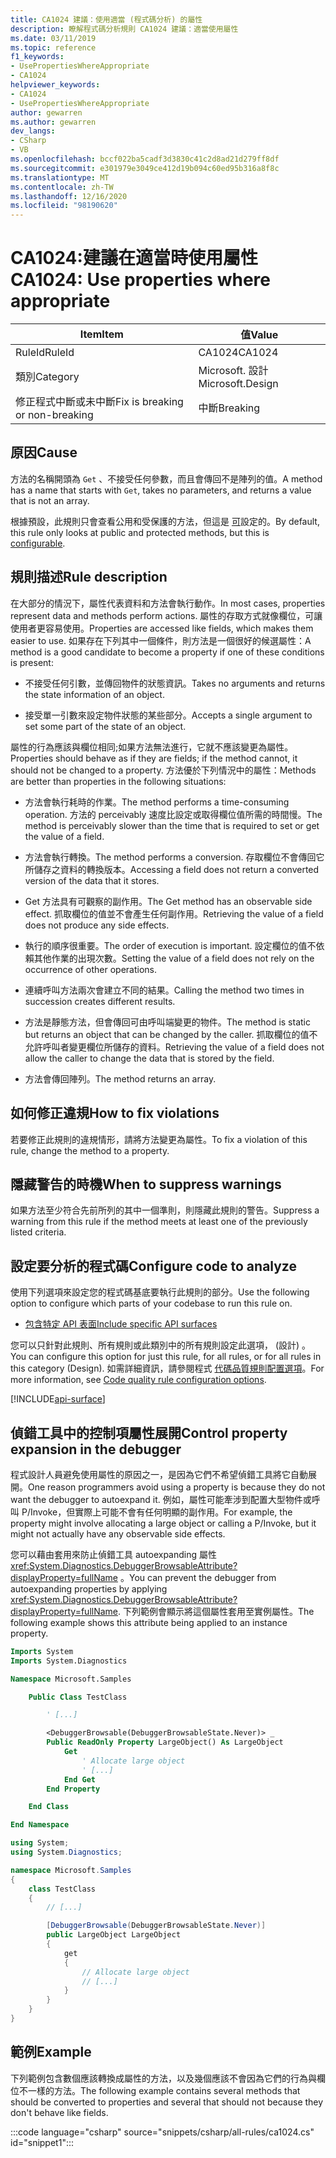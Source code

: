 ```yaml
---
title: CA1024 建議：使用適當 (程式碼分析) 的屬性
description: 瞭解程式碼分析規則 CA1024 建議：適當使用屬性
ms.date: 03/11/2019
ms.topic: reference
f1_keywords:
- UsePropertiesWhereAppropriate
- CA1024
helpviewer_keywords:
- CA1024
- UsePropertiesWhereAppropriate
author: gewarren
ms.author: gewarren
dev_langs:
- CSharp
- VB
ms.openlocfilehash: bccf022ba5cadf3d3830c41c2d8ad21d279ff8df
ms.sourcegitcommit: e301979e3049ce412d19b094c60ed95b316a8f8c
ms.translationtype: MT
ms.contentlocale: zh-TW
ms.lasthandoff: 12/16/2020
ms.locfileid: "98190620"
---
```

# <a name="ca1024-use-properties-where-appropriate"></a><span data-ttu-id="1a416-103">CA1024:建議在適當時使用屬性</span><span class="sxs-lookup"><span data-stu-id="1a416-103">CA1024: Use properties where appropriate</span></span>

| <span data-ttu-id="1a416-104">Item</span><span class="sxs-lookup"><span data-stu-id="1a416-104">Item</span></span>                                     | <span data-ttu-id="1a416-105">值</span><span class="sxs-lookup"><span data-stu-id="1a416-105">Value</span></span>            |
|------------------------------------------|------------------|
| <span data-ttu-id="1a416-106">RuleId</span><span class="sxs-lookup"><span data-stu-id="1a416-106">RuleId</span></span>                                   | <span data-ttu-id="1a416-107">CA1024</span><span class="sxs-lookup"><span data-stu-id="1a416-107">CA1024</span></span>           |
| <span data-ttu-id="1a416-108">類別</span><span class="sxs-lookup"><span data-stu-id="1a416-108">Category</span></span>                                 | <span data-ttu-id="1a416-109">Microsoft. 設計</span><span class="sxs-lookup"><span data-stu-id="1a416-109">Microsoft.Design</span></span> |
| <span data-ttu-id="1a416-110">修正程式中斷或未中斷</span><span class="sxs-lookup"><span data-stu-id="1a416-110">Fix is breaking or non-breaking</span></span> | <span data-ttu-id="1a416-111">中斷</span><span class="sxs-lookup"><span data-stu-id="1a416-111">Breaking</span></span>         |

## <a name="cause"></a><span data-ttu-id="1a416-112">原因</span><span class="sxs-lookup"><span data-stu-id="1a416-112">Cause</span></span>

<span data-ttu-id="1a416-113">方法的名稱開頭為 `Get` 、不接受任何參數，而且會傳回不是陣列的值。</span><span class="sxs-lookup"><span data-stu-id="1a416-113">A method has a name that starts with `Get`, takes no parameters, and returns a value that is not an array.</span></span>

<span data-ttu-id="1a416-114">根據預設，此規則只會查看公用和受保護的方法，但這是 [可](#configure-code-to-analyze)設定的。</span><span class="sxs-lookup"><span data-stu-id="1a416-114">By default, this rule only looks at public and protected methods, but this is [configurable](#configure-code-to-analyze).</span></span>

## <a name="rule-description"></a><span data-ttu-id="1a416-115">規則描述</span><span class="sxs-lookup"><span data-stu-id="1a416-115">Rule description</span></span>

<span data-ttu-id="1a416-116">在大部分的情況下，屬性代表資料和方法會執行動作。</span><span class="sxs-lookup"><span data-stu-id="1a416-116">In most cases, properties represent data and methods perform actions.</span></span> <span data-ttu-id="1a416-117">屬性的存取方式就像欄位，可讓使用者更容易使用。</span><span class="sxs-lookup"><span data-stu-id="1a416-117">Properties are accessed like fields, which makes them easier to use.</span></span> <span data-ttu-id="1a416-118">如果存在下列其中一個條件，則方法是一個很好的候選屬性：</span><span class="sxs-lookup"><span data-stu-id="1a416-118">A method is a good candidate to become a property if one of these conditions is present:</span></span>

- <span data-ttu-id="1a416-119">不接受任何引數，並傳回物件的狀態資訊。</span><span class="sxs-lookup"><span data-stu-id="1a416-119">Takes no arguments and returns the state information of an object.</span></span>

- <span data-ttu-id="1a416-120">接受單一引數來設定物件狀態的某些部分。</span><span class="sxs-lookup"><span data-stu-id="1a416-120">Accepts a single argument to set some part of the state of an object.</span></span>

<span data-ttu-id="1a416-121">屬性的行為應該與欄位相同;如果方法無法進行，它就不應該變更為屬性。</span><span class="sxs-lookup"><span data-stu-id="1a416-121">Properties should behave as if they are fields; if the method cannot, it should not be changed to a property.</span></span> <span data-ttu-id="1a416-122">方法優於下列情況中的屬性：</span><span class="sxs-lookup"><span data-stu-id="1a416-122">Methods are better than properties in the following situations:</span></span>

- <span data-ttu-id="1a416-123">方法會執行耗時的作業。</span><span class="sxs-lookup"><span data-stu-id="1a416-123">The method performs a time-consuming operation.</span></span> <span data-ttu-id="1a416-124">方法的 perceivably 速度比設定或取得欄位值所需的時間慢。</span><span class="sxs-lookup"><span data-stu-id="1a416-124">The method is perceivably slower than the time that is required to set or get the value of a field.</span></span>

- <span data-ttu-id="1a416-125">方法會執行轉換。</span><span class="sxs-lookup"><span data-stu-id="1a416-125">The method performs a conversion.</span></span> <span data-ttu-id="1a416-126">存取欄位不會傳回它所儲存之資料的轉換版本。</span><span class="sxs-lookup"><span data-stu-id="1a416-126">Accessing a field does not return a converted version of the data that it stores.</span></span>

- <span data-ttu-id="1a416-127">Get 方法具有可觀察的副作用。</span><span class="sxs-lookup"><span data-stu-id="1a416-127">The Get method has an observable side effect.</span></span> <span data-ttu-id="1a416-128">抓取欄位的值並不會產生任何副作用。</span><span class="sxs-lookup"><span data-stu-id="1a416-128">Retrieving the value of a field does not produce any side effects.</span></span>

- <span data-ttu-id="1a416-129">執行的順序很重要。</span><span class="sxs-lookup"><span data-stu-id="1a416-129">The order of execution is important.</span></span> <span data-ttu-id="1a416-130">設定欄位的值不依賴其他作業的出現次數。</span><span class="sxs-lookup"><span data-stu-id="1a416-130">Setting the value of a field does not rely on the occurrence of other operations.</span></span>

- <span data-ttu-id="1a416-131">連續呼叫方法兩次會建立不同的結果。</span><span class="sxs-lookup"><span data-stu-id="1a416-131">Calling the method two times in succession creates different results.</span></span>

- <span data-ttu-id="1a416-132">方法是靜態方法，但會傳回可由呼叫端變更的物件。</span><span class="sxs-lookup"><span data-stu-id="1a416-132">The method is static but returns an object that can be changed by the caller.</span></span> <span data-ttu-id="1a416-133">抓取欄位的值不允許呼叫者變更欄位所儲存的資料。</span><span class="sxs-lookup"><span data-stu-id="1a416-133">Retrieving the value of a field does not allow the caller to change the data that is stored by the field.</span></span>

- <span data-ttu-id="1a416-134">方法會傳回陣列。</span><span class="sxs-lookup"><span data-stu-id="1a416-134">The method returns an array.</span></span>

## <a name="how-to-fix-violations"></a><span data-ttu-id="1a416-135">如何修正違規</span><span class="sxs-lookup"><span data-stu-id="1a416-135">How to fix violations</span></span>

<span data-ttu-id="1a416-136">若要修正此規則的違規情形，請將方法變更為屬性。</span><span class="sxs-lookup"><span data-stu-id="1a416-136">To fix a violation of this rule, change the method to a property.</span></span>

## <a name="when-to-suppress-warnings"></a><span data-ttu-id="1a416-137">隱藏警告的時機</span><span class="sxs-lookup"><span data-stu-id="1a416-137">When to suppress warnings</span></span>

<span data-ttu-id="1a416-138">如果方法至少符合先前所列的其中一個準則，則隱藏此規則的警告。</span><span class="sxs-lookup"><span data-stu-id="1a416-138">Suppress a warning from this rule if the method meets at least one of the previously listed criteria.</span></span>

## <a name="configure-code-to-analyze"></a><span data-ttu-id="1a416-139">設定要分析的程式碼</span><span class="sxs-lookup"><span data-stu-id="1a416-139">Configure code to analyze</span></span>

<span data-ttu-id="1a416-140">使用下列選項來設定您的程式碼基底要執行此規則的部分。</span><span class="sxs-lookup"><span data-stu-id="1a416-140">Use the following option to configure which parts of your codebase to run this rule on.</span></span>

- [<span data-ttu-id="1a416-141">包含特定 API 表面</span><span class="sxs-lookup"><span data-stu-id="1a416-141">Include specific API surfaces</span></span>](#include-specific-api-surfaces)

<span data-ttu-id="1a416-142">您可以只針對此規則、所有規則或此類別中的所有規則設定此選項， (設計) 。</span><span class="sxs-lookup"><span data-stu-id="1a416-142">You can configure this option for just this rule, for all rules, or for all rules in this category (Design).</span></span> <span data-ttu-id="1a416-143">如需詳細資訊，請參閱程式 [代碼品質規則配置選項](../code-quality-rule-options.md)。</span><span class="sxs-lookup"><span data-stu-id="1a416-143">For more information, see [Code quality rule configuration options](../code-quality-rule-options.md).</span></span>

[!INCLUDE[api-surface](~/includes/code-analysis/api-surface.md)]

## <a name="control-property-expansion-in-the-debugger"></a><span data-ttu-id="1a416-144">偵錯工具中的控制項屬性展開</span><span class="sxs-lookup"><span data-stu-id="1a416-144">Control property expansion in the debugger</span></span>

<span data-ttu-id="1a416-145">程式設計人員避免使用屬性的原因之一，是因為它們不希望偵錯工具將它自動展開。</span><span class="sxs-lookup"><span data-stu-id="1a416-145">One reason programmers avoid using a property is because they do not want the debugger to autoexpand it.</span></span> <span data-ttu-id="1a416-146">例如，屬性可能牽涉到配置大型物件或呼叫 P/Invoke，但實際上可能不會有任何明顯的副作用。</span><span class="sxs-lookup"><span data-stu-id="1a416-146">For example, the property might involve allocating a large object or calling a P/Invoke, but it might not actually have any observable side effects.</span></span>

<span data-ttu-id="1a416-147">您可以藉由套用來防止偵錯工具 autoexpanding 屬性 <xref:System.Diagnostics.DebuggerBrowsableAttribute?displayProperty=fullName> 。</span><span class="sxs-lookup"><span data-stu-id="1a416-147">You can prevent the debugger from autoexpanding properties by applying <xref:System.Diagnostics.DebuggerBrowsableAttribute?displayProperty=fullName>.</span></span> <span data-ttu-id="1a416-148">下列範例會顯示將這個屬性套用至實例屬性。</span><span class="sxs-lookup"><span data-stu-id="1a416-148">The following example shows this attribute being applied to an instance property.</span></span>

```vb
Imports System
Imports System.Diagnostics

Namespace Microsoft.Samples

    Public Class TestClass

        ' [...]

        <DebuggerBrowsable(DebuggerBrowsableState.Never)> _
        Public ReadOnly Property LargeObject() As LargeObject
            Get
                ' Allocate large object
                ' [...]
            End Get
        End Property

    End Class

End Namespace
```

```csharp
using System;
using System.Diagnostics;

namespace Microsoft.Samples
{
    class TestClass
    {
        // [...]

        [DebuggerBrowsable(DebuggerBrowsableState.Never)]
        public LargeObject LargeObject
        {
            get
            {
                // Allocate large object
                // [...]
            }
        }
    }
}
```

## <a name="example"></a><span data-ttu-id="1a416-149">範例</span><span class="sxs-lookup"><span data-stu-id="1a416-149">Example</span></span>

<span data-ttu-id="1a416-150">下列範例包含數個應該轉換成屬性的方法，以及幾個應該不會因為它們的行為與欄位不一樣的方法。</span><span class="sxs-lookup"><span data-stu-id="1a416-150">The following example contains several methods that should be converted to properties and several that should not because they don't behave like fields.</span></span>

:::code language="csharp" source="snippets/csharp/all-rules/ca1024.cs" id="snippet1":::
